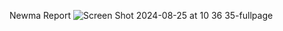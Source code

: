 Newma Report 
![Screen Shot 2024-08-25 at 10 36 35-fullpage](https://github.com/user-attachments/assets/6fe0ddbb-9c0c-444e-9b6c-54cb4e5046aa)

